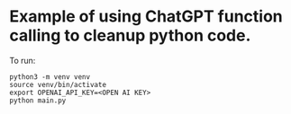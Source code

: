 # Example of using ChatGPT function calling to cleanup python code.

To run:
```
python3 -m venv venv
source venv/bin/activate
export OPENAI_API_KEY=<OPEN AI KEY>
python main.py
```
